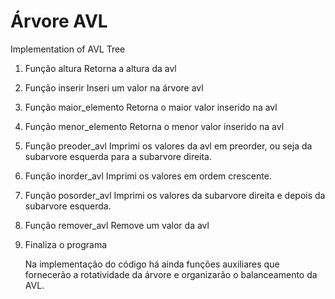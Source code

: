 # Árvore AVL
Implementation of AVL Tree

1. Função altura
   Retorna a altura da avl
2. Função inserir
   Inseri um valor na árvore avl
3. Função maior_elemento
   Retorna o maior valor inserido na avl
4. Função menor_elemento
   Retorna o menor valor inserido na avl
5. Função preoder_avl
   Imprimi os valores da avl em preorder, ou seja da subarvore esquerda para a subarvore direita.
6. Função inorder_avl
   Imprimi os valores em ordem crescente.
7. Função posorder_avl
   Imprimi os valores da subarvore direita e depois da subarvore esquerda.
8. Função remover_avl
   Remove um valor da avl
99. Finaliza o programa

     Na implementação do código há ainda funções auxiliares que fornecerão a rotatividade da árvore e organizarão o balanceamento da AVL.
